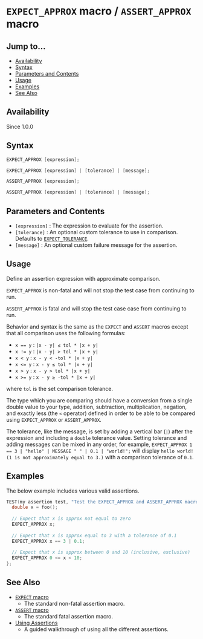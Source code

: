 # `EXPECT_APPROX` macro / `ASSERT_APPROX` macro

## Jump to...
- [Availability](#Availability)
- [Syntax](#Syntax)
- [Parameters and Contents](#Parameters-and-Contents)
- [Usage](#Usage)
- [Examples](#Examples)
- [See Also](#See-Also)

## Availability
Since 1.0.0

## Syntax
``` C++
EXPECT_APPROX [expression];

EXPECT_APPROX [expression] | [tolerance] | [message];

ASSERT_APPROX [expression];

ASSERT_APPROX [expression] | [tolerance] | [message];
```

## Parameters and Contents

- `[expression]` : The expression to evaluate for the assertion.
- `[tolerance]` : An optional custom tolerance to use in comparison.
  Defaults to [`EXPECT_TOLERANCE`](../Macros/EXPECT_TOLERANCE.md).
- `[message]` : An optional custom failure message for the assertion.

## Usage

Define an assertion expression with approximate comparison.

`EXPECT_APPROX` is non-fatal and will not stop the test case from continuing to
run.

`ASSERT_APPROX` is fatal and will stop the test case case from continuing to
run.

Behavior and syntax is the same as the `EXPECT` and `ASSERT` macros except that
all comparison uses the following formulas:

- `x == y` : `|x - y| ≤ tol * |x + y|`
- `x != y` : `|x - y| > tol * |x + y|`
- `x < y` : `x - y < -tol * |x + y|`
- `x <= y` : `x - y ≤ tol * |x + y|`
- `x > y` : `x - y > tol * |x + y|`
- `x >= y` : `x - y ≥ -tol * |x + y|`

where `tol` is the set comparison tolerance.

The type which you are comparing should have a conversion from a single double
value to your type, addition, subtraction, multiplication, negation, and exactly
less (the `<` operator) defined in order to be able to be compared using
`EXPECT_APPROX` or `ASSERT_APPROX`.

The tolerance, like the message, is set by adding a vertical bar (`|`) after the
expression and including a `double` tolerance value.
Setting tolerance and adding messages can be mixed in any order, for example,
`EXPECT_APPROX 1 == 3 | "hello" | MESSAGE " " | 0.1 | "world!";` will display
`hello world! (1 is not approximately equal to 3.)` with a comparison tolerance
of `0.1`.

## Examples

The below example includes various valid assertions.
``` C++
TEST(my assertion test, "Test the EXPECT_APPROX and ASSERT_APPROX macros.") {
  double x = foo();
  
  // Expect that x is approx not equal to zero
  EXPECT_APPROX x;
  
  // Expect that x is approx equal to 3 with a tolerance of 0.1
  EXPECT_APPROX x == 3 | 0.1;
  
  // Expect that x is approx between 0 and 10 (inclusive, exclusive)
  EXPECT_APPROX 0 <= x < 10;
};
```

## See Also

- [`EXPECT` macro](EXPECT.md)
  - The standard non-fatal assertion macro.
- [`ASSERT` macro](ASSERT.md)
  - The standard fatal assertion macro.
- [Using Assertions](../../Tutorials/Using-Assertions.md)
  - A guided walkthrough of using all the different assertions.
